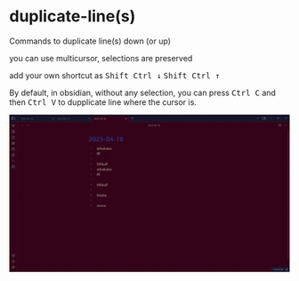 # duplicate-line(s)
 
Commands to duplicate line(s) down (or up)  

you can use multicursor, selections are preserved    

add your own shortcut as <kbd>Shift Ctrl ↓</kbd>   <kbd>Shift Ctrl ↑</kbd>

By default, in obsidian, without any selection, you can press <kbd>Ctrl C</kbd> and then <kbd>Ctrl V</kbd> to dupplicate line where the cursor is. 


![demo](./duplicateLine.gif) 



